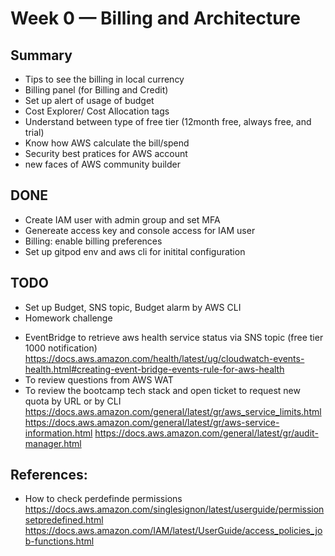 # Week 0 — Billing and Architecture


## Summary
- Tips to see the billing in local currency
- Billing panel (for Billing and Credit)
- Set up alert of usage of budget
- Cost Explorer/ Cost Allocation tags
- Understand between type of free tier (12month free, always free, and trial)
- Know how AWS calculate the bill/spend
- Security best pratices for AWS account
- new faces of AWS community builder

## DONE
- Create IAM user with admin group and set MFA
- Genereate access key and console access for IAM user
- Billing: enable billing preferences
- Set up gitpod env and aws cli for initital configuration

## TODO
- Set up Budget, SNS topic, Budget alarm by AWS CLI
- Homework challenge
+ EventBridge to retrieve aws health service status via SNS topic (free tier 1000 notification) https://docs.aws.amazon.com/health/latest/ug/cloudwatch-events-health.html#creating-event-bridge-events-rule-for-aws-health
+ To review questions from AWS WAT 
+ To review the bootcamp tech stack and open ticket to request new quota by URL or by CLI
https://docs.aws.amazon.com/general/latest/gr/aws_service_limits.html
https://docs.aws.amazon.com/general/latest/gr/aws-service-information.html
https://docs.aws.amazon.com/general/latest/gr/audit-manager.html


## References:
- How to check perdefinde permissions https://docs.aws.amazon.com/singlesignon/latest/userguide/permissionsetpredefined.html
https://docs.aws.amazon.com/IAM/latest/UserGuide/access_policies_job-functions.html

